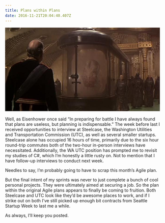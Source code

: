 ```yaml
---
title: Plans within Plans
date: 2016-11-21T20:04:40.407Z
---
```

![Scheming alien](/assets/plans.jpg)

 Well, as Eisenhower once said “In preparing for battle I have always found that plans are useless, but planning is indispensable.”  The week before last I received opportunities to interview at Steelcase, the Washington Utilities and Transportation Commission (UTC), as well as several smaller startups.  Steelcase alone has occupied 16 hours of time, primarily due to the six hour round-trip commutes both of the two-hour in-person interviews have necessitated. Additionally, the WA UTC position has prompted me to revisit my studies of C#, which I’m honestly a little rusty on. Not to mention that I have follow-up interviews to conduct next week.

Needles to say, I’m probably going to have to scrap this month’s Agile plan.

But the final intent of my sprints was never to just complete a bunch of cool personal projects.  They were ultimately aimed at securing a job.  So the plan within the original Agile plans appears to finally be coming to fruition.  Both Steelcase and UTC look like they’d be awesome places to work, and if I strike out on both I’ve still picked up enough bit contracts from Seattle Startup Week to last me a while.  

As always, I’ll keep you posted.
